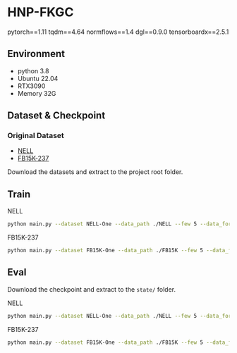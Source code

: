 # HNP-FKGC

pytorch==1.11
tqdm==4.64
normflows==1.4
dgl==0.9.0
tensorboardx==2.5.1


## Environment
* python 3.8
* Ubuntu 22.04
* RTX3090
* Memory 32G

## Dataset & Checkpoint
### Original Dataset
* [NELL](https://github.com/xwhan/One-shot-Relational-Learning)
* [FB15K-237](https://github.com/SongW-SW/REFORM)

Download the datasets and extract to the project root folder.  

## Train
NELL 
```bash
python main.py --dataset NELL-One --data_path ./NELL --few 5 --data_form Pre-Train --nellone_5shot_intrain --device 0 --batch_size 128 
```
            

FB15K-237 
```bash
python main.py --dataset FB15K-One --data_path ./FB15K --few 5 --data_form Pre-Train --fb15k_5shot_intrain --device 0 --batch_size 128 --K 14
```

## Eval
Download the checkpoint and extract to the `state/` folder.

NELL
```bash
python main.py --dataset NELL-One --data_path ./NELL --few 5 --data_form Pre-Train --nellone_5shot_intrain --device 0 --batch_size 128  --step test
```


FB15K-237
```bash
python main.py --dataset FB15K-One --data_path ./FB15K --few 5 --data_form Pre-Train --fb15k_5shot_intrain --device 0 --batch_size 128  --step test
```

